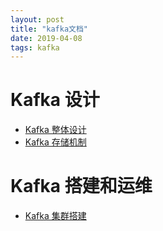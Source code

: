 ```yaml
---
layout: post
title: "kafka文档"
date: 2019-04-08
tags: kafka
---
```



# Kafka 设计
* [Kafka 整体设计](https://www.jianshu.com/p/d3e963ff8b70)
* [Kafka 存储机制](https://www.cnblogs.com/cynchanpin/p/7339537.html)



# Kafka 搭建和运维
* [Kafka 集群搭建](https://blog.51cto.com/littledevil/2134694?source=dra)
